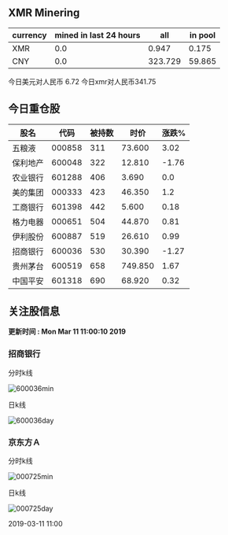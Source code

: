 ## XMR Minering

|currency|mined in last 24 hours|all|in pool|
|---|---|---|---|
|XMR|0.0|0.947|0.175|
|CNY|0.0|323.729|59.865|

今日美元对人民币 6.72	今日xmr对人民币341.75


## 今日重仓股 

|股名|代码|被持数|时价|涨跌%|
|---|---|---|---|---|
|五粮液|000858|311|73.600|3.02|
|保利地产|600048|322|12.810|-1.76|
|农业银行|601288|406|3.690|0.0|
|美的集团|000333|423|46.350|1.2|
|工商银行|601398|442|5.600|0.18|
|格力电器|000651|504|44.870|0.81|
|伊利股份|600887|519|26.610|0.99|
|招商银行|600036|530|30.390|-1.27|
|贵州茅台|600519|658|749.850|1.67|
|中国平安|601318|690|68.920|0.32|

## 关注股信息
**更新时间 : Mon Mar 11 11:00:10 2019**
### 招商银行 
分时k线

![600036min](http://image.sinajs.cn/newchart/min/n/sh600036.gif)

日k线

![600036day](http://image.sinajs.cn/newchart/daily/n/sh600036.gif)

### 京东方Ａ 
分时k线

![000725min](http://image.sinajs.cn/newchart/min/n/sz000725.gif)

日k线

![000725day](http://image.sinajs.cn/newchart/daily/n/sz000725.gif)

2019-03-11 11:00